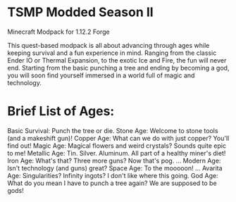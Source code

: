 # TSMP Modded Season II

Minecraft Modpack for 1.12.2 Forge

This quest-based modpack is all about advancing through ages while keeping survival and a fun experience in mind. Ranging from the classic Ender IO or Thermal Expansion, to the exotic Ice and Fire, the fun will never end. Starting from the basic punching a tree and ending by becoming a god, you will soon find yourself immersed in a world full of magic and technology.

# Brief List of Ages:
Basic Survival: Punch the tree or die.
Stone Age: Welcome to stone tools (and a makeshift gun)!
Copper Age: What can we do with just copper? You'll find out!
Magic Age: Magical flowers and weird crystals? Sounds quite epic to me!
Metallic Age: Tin. Silver. Aluminum. All part of a healthy miner's diet!
Iron Age: What's that? Three more guns? Now that's pog.
...
Modern Age: Isn't technology (and guns) great?
Space Age: To the mooooon!
...
Avarita Age: Singularities? Infinity ingots? I don't like where this going.
God Age: What do you mean I have to punch a tree again? We are supposed to be gods!
